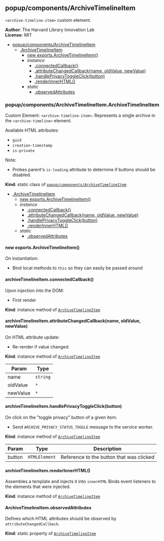 <a name="module_popup/components/ArchiveTimelineItem"></a>

## popup/components/ArchiveTimelineItem
`<archive-timeline-item>` custom element.

**Author**: The Harvard Library Innovation Lab  
**License**: MIT  

* [popup/components/ArchiveTimelineItem](#module_popup/components/ArchiveTimelineItem)
    * [.ArchiveTimelineItem](#module_popup/components/ArchiveTimelineItem.ArchiveTimelineItem)
        * [new exports.ArchiveTimelineItem()](#new_module_popup/components/ArchiveTimelineItem.ArchiveTimelineItem_new)
        * _instance_
            * [.connectedCallback()](#module_popup/components/ArchiveTimelineItem.ArchiveTimelineItem+connectedCallback)
            * [.attributeChangedCallback(name, oldValue, newValue)](#module_popup/components/ArchiveTimelineItem.ArchiveTimelineItem+attributeChangedCallback)
            * [.handlePrivacyToggleClick(button)](#module_popup/components/ArchiveTimelineItem.ArchiveTimelineItem+handlePrivacyToggleClick)
            * [.renderInnerHTML()](#module_popup/components/ArchiveTimelineItem.ArchiveTimelineItem+renderInnerHTML)
        * _static_
            * [.observedAttributes](#module_popup/components/ArchiveTimelineItem.ArchiveTimelineItem.observedAttributes)

<a name="module_popup/components/ArchiveTimelineItem.ArchiveTimelineItem"></a>

### popup/components/ArchiveTimelineItem.ArchiveTimelineItem
Custom Element: `<archive-timeline-item>`. 
Represents a single archive in the `<archive-timeline>` element.

Available HTML attributes:
- `guid`
- `creation-timestamp`
- `is-private`

Note:
- Probes parent's `is-loading` attribute to determine if buttons should be disabled.

**Kind**: static class of [<code>popup/components/ArchiveTimelineItem</code>](#module_popup/components/ArchiveTimelineItem)  

* [.ArchiveTimelineItem](#module_popup/components/ArchiveTimelineItem.ArchiveTimelineItem)
    * [new exports.ArchiveTimelineItem()](#new_module_popup/components/ArchiveTimelineItem.ArchiveTimelineItem_new)
    * _instance_
        * [.connectedCallback()](#module_popup/components/ArchiveTimelineItem.ArchiveTimelineItem+connectedCallback)
        * [.attributeChangedCallback(name, oldValue, newValue)](#module_popup/components/ArchiveTimelineItem.ArchiveTimelineItem+attributeChangedCallback)
        * [.handlePrivacyToggleClick(button)](#module_popup/components/ArchiveTimelineItem.ArchiveTimelineItem+handlePrivacyToggleClick)
        * [.renderInnerHTML()](#module_popup/components/ArchiveTimelineItem.ArchiveTimelineItem+renderInnerHTML)
    * _static_
        * [.observedAttributes](#module_popup/components/ArchiveTimelineItem.ArchiveTimelineItem.observedAttributes)

<a name="new_module_popup/components/ArchiveTimelineItem.ArchiveTimelineItem_new"></a>

#### new exports.ArchiveTimelineItem()
On instantiation: 
- Bind local methods to `this` so they can easily be passed around

<a name="module_popup/components/ArchiveTimelineItem.ArchiveTimelineItem+connectedCallback"></a>

#### archiveTimelineItem.connectedCallback()
Upon injection into the DOM:
- First render

**Kind**: instance method of [<code>ArchiveTimelineItem</code>](#module_popup/components/ArchiveTimelineItem.ArchiveTimelineItem)  
<a name="module_popup/components/ArchiveTimelineItem.ArchiveTimelineItem+attributeChangedCallback"></a>

#### archiveTimelineItem.attributeChangedCallback(name, oldValue, newValue)
On HTML attribute update:
- Re-render if value changed.

**Kind**: instance method of [<code>ArchiveTimelineItem</code>](#module_popup/components/ArchiveTimelineItem.ArchiveTimelineItem)  

| Param | Type |
| --- | --- |
| name | <code>string</code> | 
| oldValue | <code>\*</code> | 
| newValue | <code>\*</code> | 

<a name="module_popup/components/ArchiveTimelineItem.ArchiveTimelineItem+handlePrivacyToggleClick"></a>

#### archiveTimelineItem.handlePrivacyToggleClick(button)
On click on the "toggle privacy" button of a given item:
- Send `ARCHIVE_PRIVACY_STATUS_TOGGLE` message to the service worker.

**Kind**: instance method of [<code>ArchiveTimelineItem</code>](#module_popup/components/ArchiveTimelineItem.ArchiveTimelineItem)  

| Param | Type | Description |
| --- | --- | --- |
| button | <code>HTMLElement</code> | Reference to the button that was clicked |

<a name="module_popup/components/ArchiveTimelineItem.ArchiveTimelineItem+renderInnerHTML"></a>

#### archiveTimelineItem.renderInnerHTML()
Assembles a template and injects it into `innerHTML`
Binds event listeners to the elements that were injected.

**Kind**: instance method of [<code>ArchiveTimelineItem</code>](#module_popup/components/ArchiveTimelineItem.ArchiveTimelineItem)  
<a name="module_popup/components/ArchiveTimelineItem.ArchiveTimelineItem.observedAttributes"></a>

#### ArchiveTimelineItem.observedAttributes
Defines which HTML attributes should be observed by `attributeChangedCallback`.

**Kind**: static property of [<code>ArchiveTimelineItem</code>](#module_popup/components/ArchiveTimelineItem.ArchiveTimelineItem)  
